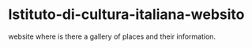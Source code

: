 # Istituto-di-cultura-italiana-websito
 website where is there a gallery of places and their information.

